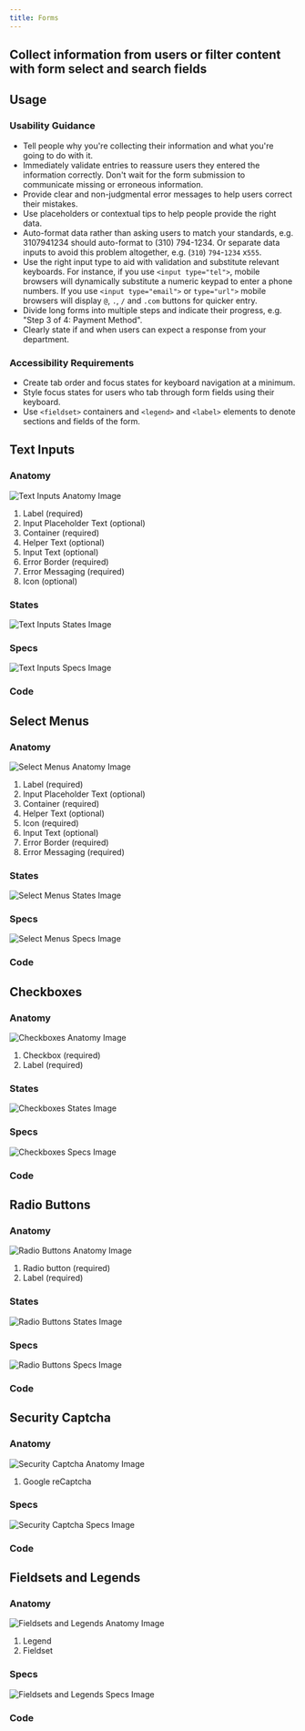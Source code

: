 ```yaml
---
title: Forms
---
```

## Collect information from users or filter content with form select and search fields

## **Usage**

### **Usability Guidance**

* Tell people why you're collecting their information and what you're going to do with it.
* Immediately validate entries to reassure users they entered the information correctly. Don't wait for the form submission to communicate missing or erroneous information.
* Provide clear and non-judgmental error messages to help users correct their mistakes.
* Use placeholders or contextual tips to help people provide the right data.
* Auto-format data rather than asking users to match your standards, e.g. 3107941234 should auto-format to (310) 794-1234. Or separate data inputs to avoid this problem altogether, e.g. (`310`) `794`-`1234` x`555`.
* Use the right input type to aid with validation and substitute relevant keyboards. For instance, if you use `<input type="tel">`, mobile browsers will dynamically substitute a numeric keypad to enter a phone numbers. If you use `<input type="email">`  or `type="url">` mobile browsers will display `@`, `.`, `/` and `.com` buttons for quicker entry.
* Divide long forms into multiple steps and indicate their progress, e.g. "Step 3 of 4: Payment Method".
* Clearly state if and when users can expect a response from your department.

### **Accessibility Requirements**

* Create tab order and focus states for keyboard navigation at a minimum.
* Style focus states for users who tab through form fields using their keyboard.
* Use `<fieldset>` containers and `<legend>` and `<label>` elements to denote sections and fields of the form.

## **Text Inputs**

### **Anatomy**

<img class="doc-images" alt="Text Inputs Anatomy Image" title="Text Inputs Anatomy Image" src="/build/docs/img/Form/Text_Fields/textfields-anatomy.jpg"/>

1. Label (required)
2. Input Placeholder Text (optional)
3. Container (required)
4. Helper Text (optional)
5. Input Text (optional)
6. Error Border (required)
7. Error Messaging (required)
8. Icon (optional)


### **States**

<img class="doc-images" alt="Text Inputs States Image" title="Text Inputs States Image" src="/build/docs/img/Form/Text_Fields/textfields-states.jpg"/>

### **Specs**

<img class="doc-images" alt="Text Inputs Specs Image" title="Text Inputs Specs Image" src="/build/docs/img/Form/Text_Fields/textfields-specs.jpg"/>

### **Code**

<!--Text Inputs code here, if applicable-->

## **Select Menus**

### **Anatomy**

<img class="doc-images" alt="Select Menus Anatomy Image" title="Select Menus Anatomy Image" src="/build/docs/img/Form/Select_Menu/selectmenu-anatomy.jpg"/>

1. Label (required)
2. Input Placeholder Text (optional)
3. Container (required)
4. Helper Text (optional)
5. Icon (required)
6. Input Text (optional)
7. Error Border (required)
8. Error Messaging (required)

### **States**

<img class="doc-images" alt="Select Menus States Image" title="Select Menus States Image" src="/build/docs/img/Form/Select_Menu/selectmenu-states.jpg"/>

### **Specs**

<img class="doc-images" alt="Select Menus Specs Image" title="Select Menus Specs Image" src="/build/docs/img/Form/Select_Menu/selectmenu-states.jpg"/>

### **Code**

<!--Select Menus code here, if applicable-->

## **Checkboxes**

### **Anatomy**

<img class="doc-images" alt="Checkboxes Anatomy Image" title="Checkboxes Anatomy Image" src="/build/docs/img/Form/Checkboxes/checkboxes-anatomy.jpg"/>

1. Checkbox (required)
2. Label (required)

### **States**

<img class="doc-images" alt="Checkboxes States Image" title="Checkboxes States Image" src="/build/docs/img/Form/Checkboxes/checkboxes-states.jpg"/>

### **Specs**

<img class="doc-images" alt="Checkboxes Specs Image" title="Checkboxes Specs Image" src="/build/docs/img/Form/Checkboxes/checkboxes-specs.jpg"/>

### **Code**

<!--Checkboxes code here, if applicable-->

## **Radio Buttons**

### **Anatomy**

<img class="doc-images" alt="Radio Buttons Anatomy Image" title="Radio Buttons Anatomy Image" src="/build/docs/img/Form/Radio_Buttons/radiobtn-anatomy.jpg"/>

1. Radio button (required)
2. Label (required)


### **States**

<img class="doc-images" alt="Radio Buttons States Image" title="Radio Buttons States Image" src="/build/docs/img/Form/Radio_Buttons/radiobtn-states.jpg"/>

### **Specs**

<img class="doc-images" alt="Radio Buttons Specs Image" title="Radio Buttons Specs Image" src="/build/docs/img/Form/Radio_Buttons/radiobtn-specs.jpg"/>

### **Code**

<!--Radio Buttons code here, if applicable-->

## **Security Captcha**

### **Anatomy**

<img class="doc-images" alt="Security Captcha Anatomy Image" title="Security Captcha Anatomy Image" src="/build/docs/img/Form/Captacha/captcha-anatomy.jpg"/>

1. Google reCaptcha

### **Specs**

<img class="doc-images" alt="Security Captcha Specs Image" title="Security Captcha Specs Image" src="/build/docs/img/Form/Captacha/captcha-specs.jpg"/>

### **Code**

<!--Security Captcha code here, if applicable-->

## **Fieldsets and Legends**

### **Anatomy**

<img class="doc-images" alt="Fieldsets and Legends Anatomy Image" title="Fieldsets and Legends Anatomy Image" src="/build/docs/img/Form/Fieldset-Legends/fieldsetlegend-anatomy.jpg"/>

1. Legend
2. Fieldset


### **Specs**

<img class="doc-images" alt="Fieldsets and Legends Specs Image" title="Fieldsets and Legends Specs Image" src="/build/docs/img/Form/Fieldset-Legends/fieldsetlegend-specs.jpg"/>

### **Code**

<!--Fieldsets and Legends code here, if applicable-->

